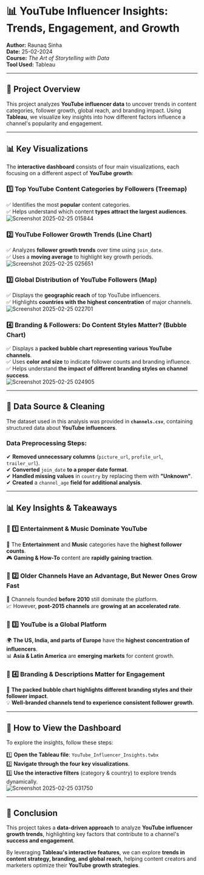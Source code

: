 # 📊 YouTube Influencer Insights: Trends, Engagement, and Growth  

**Author:** Raunaq Sinha  
**Date:** 25-02-2024  
**Course:** *The Art of Storytelling with Data*  
**Tool Used:** Tableau  

---

## 📌 Project Overview  
This project analyzes **YouTube influencer data** to uncover trends in content categories, follower growth, global reach, and branding impact. Using **Tableau**, we visualize key insights into how different factors influence a channel's popularity and engagement.

---

## 📊 Key Visualizations  
The **interactive dashboard** consists of four main visualizations, each focusing on a different aspect of **YouTube growth**:

### 1️⃣ **Top YouTube Content Categories by Followers (Treemap)**  
✅ Identifies the most **popular** content categories.  
✅ Helps understand which content **types attract the largest audiences**.  
![Screenshot 2025-02-25 015844](https://github.com/user-attachments/assets/96399cba-f763-4b1e-b8b1-7a7bb4277e05)


### 2️⃣ **YouTube Follower Growth Trends (Line Chart)**  
✅ Analyzes **follower growth trends** over time using `join_date`.  
✅ Uses a **moving average** to highlight key growth periods.
![Screenshot 2025-02-25 025651](https://github.com/user-attachments/assets/d7f6ae42-30e0-4b22-b530-cf69a197ff36)


### 3️⃣ **Global Distribution of YouTube Followers (Map)**  
✅ Displays the **geographic reach** of top YouTube influencers.  
✅ Highlights **countries with the highest concentration** of major channels.  
![Screenshot 2025-02-25 022701](https://github.com/user-attachments/assets/638251de-08cd-4110-a6e4-02bc882fed22)


### 4️⃣ **Branding & Followers: Do Content Styles Matter? (Bubble Chart)**  
✅ Displays a **packed bubble chart representing various YouTube channels**.  
✅ Uses **color and size** to indicate follower counts and branding influence.  
✅ Helps understand **the impact of different branding styles on channel success**.  
![Screenshot 2025-02-25 024905](https://github.com/user-attachments/assets/d0a1bae0-d152-446e-a6f2-afeac77e427e)


---

## 📌 Data Source & Cleaning  
The dataset used in this analysis was provided in **`channels.csv`**, containing structured data about **YouTube influencers**.  

### **Data Preprocessing Steps:**  
✔ **Removed unnecessary columns** (`picture_url`, `profile_url`, `trailer_url`).  
✔ **Converted** `join_date` **to a proper date format**.  
✔ **Handled missing values** in `country` by replacing them with **"Unknown"**.  
✔ **Created** a `channel_age` **field for additional analysis**.  

---

## 📊 Key Insights & Takeaways  

### 📌 1️⃣ Entertainment & Music Dominate YouTube  
🎵 The **Entertainment** and **Music** categories have the **highest follower counts**.  
🎮 **Gaming & How-To** content are **rapidly gaining traction**.  

### 📌 2️⃣ Older Channels Have an Advantage, But Newer Ones Grow Fast  
📅 Channels founded **before 2010** still dominate the platform.  
📈 However, **post-2015 channels** are **growing at an accelerated rate**.  

### 📌 3️⃣ YouTube is a Global Platform  
🌍 **The US, India, and parts of Europe** have the **highest concentration of influencers**.  
📊 **Asia & Latin America** are **emerging markets** for content growth.  

### 📌 4️⃣ Branding & Descriptions Matter for Engagement  
📝 **The packed bubble chart highlights different branding styles and their follower impact**.  
💡 **Well-branded channels tend to experience consistent follower growth**.  

---

## 📌 How to View the Dashboard  
To explore the insights, follow these steps:  

1️⃣ **Open the Tableau file**: `YouTube_Influencer_Insights.twbx`  
2️⃣ **Navigate through the four key visualizations**.  
3️⃣ **Use the interactive filters** (category & country) to explore trends dynamically.  
![Screenshot 2025-02-25 031750](https://github.com/user-attachments/assets/e9f60371-0687-4147-b17e-402dc2a3e8e8)


---

## 📌 Conclusion  
This project takes a **data-driven approach** to analyze **YouTube influencer growth trends**, highlighting key factors that contribute to a channel's **success and engagement**.  

By leveraging **Tableau's interactive features**, we can explore **trends in content strategy, branding, and global reach**, helping content creators and marketers optimize their **YouTube growth strategies**.  
